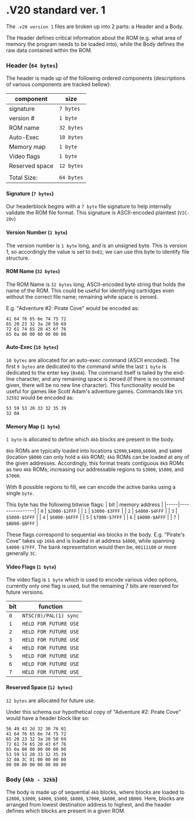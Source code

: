 # .V20 standard ver. 1
The `.v20 version 1` files are broken up into 2 parts: a Header and a Body. 
  
The Header defines critical information about the ROM (e.g. what area of memory the program needs to be loaded into), while the Body defines the raw data contained within the ROM. 
  
### Header (`64 bytes`)
The header is made up of the following ordered components (descriptions of various components are tracked bellow):

|component     |size       |
|--------------|-----------|
|signature     |`7 bytes`  |
|version #     |`1 byte`   |
|ROM name      |`32 bytes` |
|Auto-Exec     |`10 bytes` |
|Memory map    |`1 byte`   |
|Video flags   |`1 byte`   |
|Reserved space|`12 bytes` |
|              |           |
|Total Size:   |`64 bytes` |

#### Signature (`7 bytes`)
Our headerblock begins with a `7 byte` file signature to help internally validate the ROM file format. This signature is ASCII-encoded plaintest (`VIC-20v`)

#### Version Number (`1 byte`)
The version number is `1 byte` long, and is an unsigned byte. This is version 1, so accordingly the value is set to `0x01`; we can use this byte to identify file structure.

#### ROM Name (`32 bytes`)
The ROM Name is `32 bytes` long, ASCII-encoded byte string that holds the name of the ROM. This could be useful for identifying cartridges even without the correct file name; remaining white space is zeroed.

E.g. "Adventure #2: Pirate Cove" would be encoded as:
```
41 64 76 65 6e 74 75 72
65 20 23 32 3a 20 50 69
72 61 74 65 20 43 6f 76
65 0a 00 00 00 00 00 00
```

#### Auto-Exec (`10 bytes`)
`10 bytes` are allocated for an auto-exec command (ASCII encoded). The first `9 bytes` are dedicated to the command while the last `1 byte` is dedicated to the enter key (`0x0A`). The command itself is tailed by the end-line character, and any remaining space is zeroed (if there is no command given, there will be no new line character). This functionality would be useful for games like Scott Adam's adventure games. Commands like `SYS 32592` would be encoded as:

```
53 59 53 20 33 32 35 39
32 0A
```

#### Memory Map (`1 byte`)
 
`1 byte` is allocated to define which `4kb` blocks are present in the body.

`8kb` ROMs are typically loaded into locations `$2000`,`$4000`,`$6000`, and `$A000` (location `$B000` can only hold a `4kb` ROM); `4kb` ROMs can be loaded at any of the given addresses. Accordingly, this format treats contiguous `8kb` ROMs as two `4kb` ROMs; increasing our addressable regions to `$3000`, `$5000`, and `$7000`.

With 8 possible regions to fill, we can encode the active banks using a single `byte`. 

This byte has the following bitwise flags:
| bit | memory address |
|-----|----------------|
| `0` | `$2000-$2FFF`  |
| `1` | `$3000-$3FFF`  |
| `2` | `$4000-$4FFF`  |
| `3` | `$5000-$5FFF`  |
| `4` | `$6000-$6FFF`  |
| `5` | `$7000-$7FFF`  |
| `6` | `$A000-$AFFF`  |
| `7` | `$B000-$BFFF`  |

These flags correspond to sequential `4kb` blocks in the body. E.g. "Pirate's Cove" takes up `16kb` and is loaded in at address `$4000`, while spanning `$4000-$7FFF`. The bank representation would then be,
`00111100` or more generally `3C`.

#### Video Flags (`1 byte`)

The video flag is `1 byte` which is used to encode various video options, currently only one flag is used, but the remaining 7 bits are reserved for future versions.

| bit | function               |
|-----|------------------------|
| `0` | `NTSC(0)/PAL(1) sync`  |
| `1` | `HELD FOR FUTURE USE`  |
| `2` | `HELD FOR FUTURE USE`  |
| `3` | `HELD FOR FUTURE USE`  |
| `4` | `HELD FOR FUTURE USE`  |
| `5` | `HELD FOR FUTURE USE`  |
| `6` | `HELD FOR FUTURE USE`  |
| `7` | `HELD FOR FUTURE USE`  |

#### Reserved Space (`12 bytes`)

`12 bytes` are allocated for future use.
  
  
  
Under this schema our hypothetical copy of "Adventure #2: Pirate Cove" would have a header block like so:
```
56 49 43 2d 32 30 76 01
41 64 76 65 6e 74 75 72
65 20 23 32 3a 20 50 69
72 61 74 65 20 43 6f 76
65 0a 00 00 00 00 00 00
53 59 53 20 33 32 35 39
32 0A 3C 01 00 00 00 00
00 00 00 00 00 00 00 00
```

### Body (`4kb - 32kb`)
The body is made up of sequential `4kb` blocks, where blocks are loaded to  `$2000`, `$3000`, `$4000`, `$5000`, `$6000`, `$7000`, `$A000`, and `$B000`. Here, blocks are arranged from lowest destination address to highest, and the header defines which blocks are present in a given ROM.
